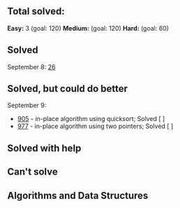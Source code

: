 ## Total solved:
**Easy:** 3 (goal: 120)
**Medium:** (goal: 120)
**Hard:** (goal: 60)

## Solved
September 8: [26](https://leetcode.com/problems/remove-duplicates-from-sorted-array)

## Solved, but could do better
September 9:
- [905](https://leetcode.com/problems/sort-array-by-parity/solution/) - in-place algorithm using quicksort; Solved [ ]
- [977](https://leetcode.com/problems/squares-of-a-sorted-array/) - in-place algorithm using two pointers; Solved [ ]

## Solved with help

## Can't solve

## Algorithms and Data Structures
